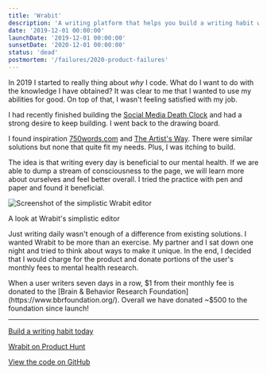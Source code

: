 ```yaml
---
title: 'Wrabit'
description: 'A writing platform that helps you build a writing habit while contributing to mental health research.'
date: '2019-12-01 00:00:00'
launchDate: '2019-12-01 00:00:00'
sunsetDate: '2020-12-01 00:00:00'
status: 'dead'
postmortem: '/failures/2020-product-failures'
---
```


In 2019 I started to really thing about _why_ I code. What do I want to do with the knowledge I have obtained? It was clear to me that I wanted to use my abilities for good. On top of that, I wasn't feeling satisfied with my job.

I had recently finished building the [Social Media Death Clock](/projects/social-media-death-clock) and had a strong desire to keep building. I went back to the drawing board.

I found inspiration [750words.com](https://750words.com) and [The Artist's Way](https://www.goodreads.com/book/show/615570.The_Artist_s_Way). There were similar solutions but none that quite fit my needs. Plus, I was itching to build.

The idea is that writing every day is beneficial to our mental health. If we are able to dump a stream of consciousness to the page, we will learn more about ourselves and feel better overall. I tried the practice with pen and paper and found it beneficial.

![Screenshot of the simplistic Wrabit editor](/assets/projects/wrabit/screen.jpg)

<div class="text-xs text-center">A look at Wrabit's simplistic editor</div>

Just writing daily wasn't enough of a difference from existing solutions. I wanted Wrabit to be more than an exercise. My partner and I sat down one night and tried to think about ways to make it unique. In the end, I decided that I would charge for the product and donate portions of the user's monthly fees to mental health research.

When a user writers seven days in a row, $1 from their monthly fee is donated to the [Brain & Behavior Research Foundation](https://www.bbrfoundation.org/). Overall we have donated ~$500 to the foundation since launch!

---

[Build a writing habit today](https://writewithwrabit.com)

[Wrabit on Product Hunt](https://www.producthunt.com/posts/wrabit)

[View the code on GitHub](https://github.com/writewithwrabit)